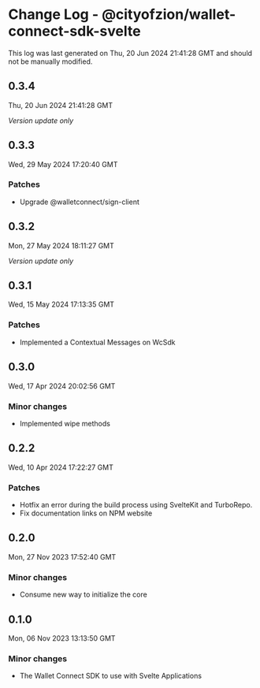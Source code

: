 # Change Log - @cityofzion/wallet-connect-sdk-svelte

This log was last generated on Thu, 20 Jun 2024 21:41:28 GMT and should not be manually modified.

## 0.3.4
Thu, 20 Jun 2024 21:41:28 GMT

_Version update only_

## 0.3.3
Wed, 29 May 2024 17:20:40 GMT

### Patches

- Upgrade @walletconnect/sign-client 

## 0.3.2
Mon, 27 May 2024 18:11:27 GMT

_Version update only_

## 0.3.1
Wed, 15 May 2024 17:13:35 GMT

### Patches

- Implemented a Contextual Messages on WcSdk

## 0.3.0
Wed, 17 Apr 2024 20:02:56 GMT

### Minor changes

- Implemented wipe methods

## 0.2.2
Wed, 10 Apr 2024 17:22:27 GMT

### Patches

- Hotfix an error during the build process using SvelteKit and TurboRepo.
- Fix documentation links on NPM website

## 0.2.0
Mon, 27 Nov 2023 17:52:40 GMT

### Minor changes

- Consume new way to initialize the core

## 0.1.0
Mon, 06 Nov 2023 13:13:50 GMT

### Minor changes

- The Wallet Connect SDK to use with Svelte Applications

